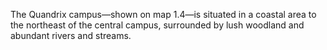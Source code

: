 The Quandrix campus—shown on map 1.4—is situated in a coastal area to the northeast of the central campus, surrounded by lush woodland and abundant rivers and streams.